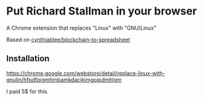 # Put Richard Stallman in your browser

A Chrome extension that replaces "Linux" with "GNU/Linux"

Based on [cynthiablee/blockchain-to-spreadsheet](https://github.com/cynthiablee/blockchain-to-spreadsheet)

## Installation

https://chrome.google.com/webstore/detail/replace-linux-with-gnulin/hfpdfpigmhmbamkdacjkimgoipdmhlgm

I paid 5$ for this.

